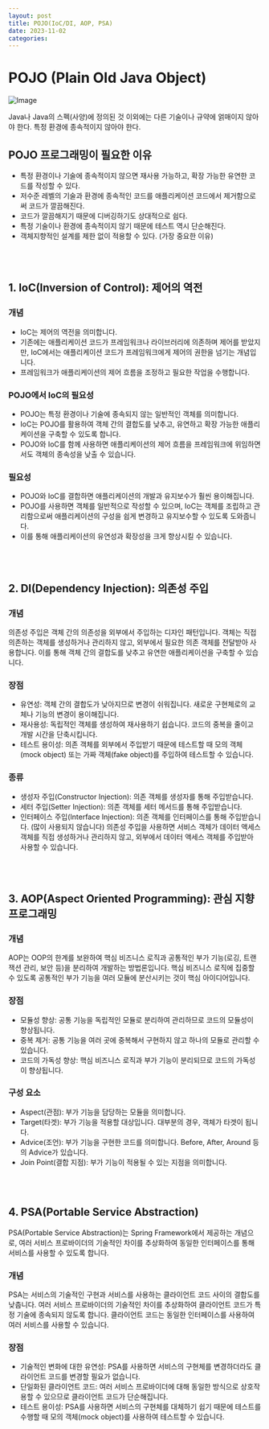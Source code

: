 ```yaml
---
layout: post
title: POJO(IoC/DI, AOP, PSA)
date: 2023-11-02
categories:
---
```


# POJO (Plain Old Java Object)

![Image](https://github.com/ymind14563/ymind14563.github.io/assets/163737600/d7f47234-20e0-499d-af37-111d0611dec8)

Java나 Java의 스펙(사양)에 정의된 것 이외에는 다른 기술이나 규약에 얽매이지 않아야 한다.
특정 환경에 종속적이지 않아야 한다.

## POJO 프로그래밍이 필요한 이유
- 특정 환경이나 기술에 종속적이지 않으면 재사용 가능하고, 확장 가능한 유연한 코드를 작성할 수 있다.
- 저수준 레벨의 기술과 환경에 종속적인 코드를 애플리케이션 코드에서 제거함으로써 코드가 깔끔해진다.
- 코드가 깔끔해지기 때문에 디버깅하기도 상대적으로 쉽다.
- 특정 기술이나 환경에 종속적이지 않기 때문에 테스트 역시 단순해진다.
- 객체지향적인 설계를 제한 없이 적용할 수 있다. (가장 중요한 이유)

<br/><br/>


## 1. IoC(Inversion of Control): 제어의 역전
### 개념
- IoC는 제어의 역전을 의미합니다.
- 기존에는 애플리케이션 코드가 프레임워크나 라이브러리에 의존하며 제어를 받았지만, IoC에서는 애플리케이션 코드가 프레임워크에게 제어의 권한을 넘기는 개념입니다.
- 프레임워크가 애플리케이션의 제어 흐름을 조정하고 필요한 작업을 수행합니다.

### POJO에서 IoC의 필요성
- POJO는 특정 환경이나 기술에 종속되지 않는 일반적인 객체를 의미합니다.
- IoC는 POJO를 활용하여 객체 간의 결합도를 낮추고, 유연하고 확장 가능한 애플리케이션을 구축할 수 있도록 합니다.
- POJO와 IoC를 함께 사용하면 애플리케이션의 제어 흐름을 프레임워크에 위임하면서도 객체의 종속성을 낮출 수 있습니다.

### 필요성
- POJO와 IoC를 결합하면 애플리케이션의 개발과 유지보수가 훨씬 용이해집니다.
- POJO를 사용하면 객체를 일반적으로 작성할 수 있으며, IoC는 객체를 조립하고 관리함으로써 애플리케이션의 구성을 쉽게 변경하고 유지보수할 수 있도록 도와줍니다.
- 이를 통해 애플리케이션의 유연성과 확장성을 크게 향상시킬 수 있습니다.

<br/><br/>

## 2. DI(Dependency Injection): 의존성 주입

### 개념
의존성 주입은 객체 간의 의존성을 외부에서 주입하는 디자인 패턴입니다. 객체는 직접 의존하는 객체를 생성하거나 관리하지 않고, 외부에서 필요한 의존 객체를 전달받아 사용합니다. 이를 통해 객체 간의 결합도를 낮추고 유연한 애플리케이션을 구축할 수 있습니다.

### 장점
- 유연성: 객체 간의 결합도가 낮아지므로 변경이 쉬워집니다. 새로운 구현체로의 교체나 기능의 변경이 용이해집니다.
- 재사용성: 독립적인 객체를 생성하여 재사용하기 쉽습니다. 코드의 중복을 줄이고 개발 시간을 단축시킵니다.
- 테스트 용이성: 의존 객체를 외부에서 주입받기 때문에 테스트할 때 모의 객체(mock object) 또는 가짜 객체(fake object)를 주입하여 테스트할 수 있습니다.

### 종류
- 생성자 주입(Constructor Injection): 의존 객체를 생성자를 통해 주입받습니다.
- 세터 주입(Setter Injection): 의존 객체를 세터 메서드를 통해 주입받습니다.
- 인터페이스 주입(Interface Injection): 의존 객체를 인터페이스를 통해 주입받습니다. (많이 사용되지 않습니다)
의존성 주입을 사용하면 서비스 객체가 데이터 액세스 객체를 직접 생성하거나 관리하지 않고, 외부에서 데이터 액세스 객체를 주입받아 사용할 수 있습니다.

<br/><br/>


## 3. AOP(Aspect Oriented Programming): 관심 지향 프로그래밍
### 개념
AOP는 OOP의 한계를 보완하여 핵심 비즈니스 로직과 공통적인 부가 기능(로깅, 트랜잭션 관리, 보안 등)을 분리하여 개발하는 방법론입니다. 핵심 비즈니스 로직에 집중할 수 있도록 공통적인 부가 기능을 여러 모듈에 분산시키는 것이 핵심 아이디어입니다.

### 장점
- 모듈성 향상: 공통 기능을 독립적인 모듈로 분리하여 관리하므로 코드의 모듈성이 향상됩니다.
- 중복 제거: 공통 기능을 여러 곳에 중복해서 구현하지 않고 하나의 모듈로 관리할 수 있습니다.
- 코드의 가독성 향상: 핵심 비즈니스 로직과 부가 기능이 분리되므로 코드의 가독성이 향상됩니다.

### 구성 요소
- Aspect(관점): 부가 기능을 담당하는 모듈을 의미합니다.
- Target(타겟): 부가 기능을 적용할 대상입니다. 대부분의 경우, 객체가 타겟이 됩니다.
- Advice(조언): 부가 기능을 구현한 코드를 의미합니다. Before, After, Around 등의 Advice가 있습니다.
- Join Point(결합 지점): 부가 기능이 적용될 수 있는 지점을 의미합니다.

<br/><br/>


## 4. PSA(Portable Service Abstraction)
PSA(Portable Service Abstraction)는 Spring Framework에서 제공하는 개념으로, 여러 서비스 프로바이더의 기술적인 차이를 추상화하여 동일한 인터페이스를 통해 서비스를 사용할 수 있도록 합니다.

### 개념
PSA는 서비스의 기술적인 구현과 서비스를 사용하는 클라이언트 코드 사이의 결합도를 낮춥니다. 여러 서비스 프로바이더의 기술적인 차이를 추상화하여 클라이언트 코드가 특정 기술에 종속되지 않도록 합니다. 클라이언트 코드는 동일한 인터페이스를 사용하여 여러 서비스를 사용할 수 있습니다.

### 장점
- 기술적인 변화에 대한 유연성: PSA를 사용하면 서비스의 구현체를 변경하더라도 클라이언트 코드를 변경할 필요가 없습니다.
- 단일화된 클라이언트 코드: 여러 서비스 프로바이더에 대해 동일한 방식으로 상호작용할 수 있으므로 클라이언트 코드가 단순해집니다.
- 테스트 용이성: PSA를 사용하면 서비스의 구현체를 대체하기 쉽기 때문에 테스트를 수행할 때 모의 객체(mock object)를 사용하여 테스트할 수 있습니다.
